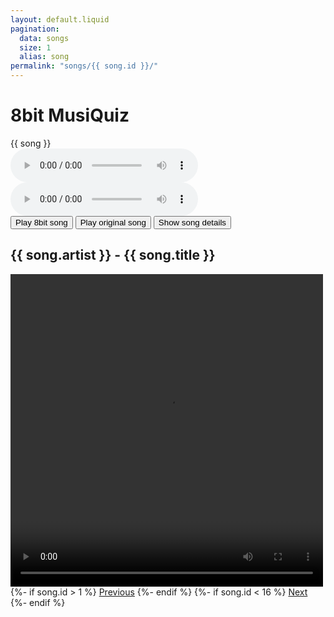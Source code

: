 ```yaml
---
layout: default.liquid
pagination:
  data: songs
  size: 1
  alias: song
permalink: "songs/{{ song.id }}/"
---
```


# 8bit MusiQuiz

<div class="hide">{{ song }}</div>

<audio id="audio8bit" controls class="hide">
  <source src="/assets/audio/8bit/{{song.file}}.mp3" type="audio/mpeg">
</audio>

<audio id="audioOriginal" controls class="hide">
  <source src="/assets/audio/original/{{song.file}}.mp3" type="audio/mpeg">
</audio>

<div class="buttons">
<button id="btnAudio8bit" class="btn">Play 8bit song</button>
<button id="btnAudioOriginal" class="btn">Play original song</button>
<button id="btnShowDetails" class="btn">Show song details</button>
</div>

<div id="answer" class="answer hide">

## {{ song.artist }} - {{ song.title }}

<video id="video8bit" width="500" height="500" loop>
  <source src="/assets/video/{{song.file}}.mp4" type="video/mp4">
</video>
</div>

<nav class="nav">
{%- if song.id > 1 %}
<a href="/songs/{{ song.id | | minus: 1 }}/" class="btn">Previous</a>
{%- endif %}
{%- if song.id < 16 %}
<a href="/songs/{{ song.id | | plus: 1 }}/" class="btn">Next</a>
{%- endif %}
</nav>
